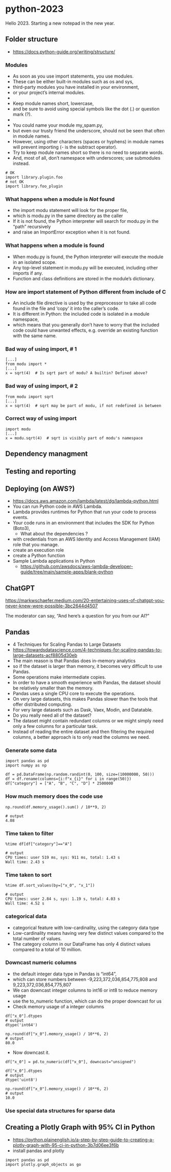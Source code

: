 # python-2023

Hello 2023. Starting a new notepad in the new year. 

## Folder structure 

- https://docs.python-guide.org/writing/structure/

### Modules

- As soon as you use import statements, you use modules. 
- These can be either built-in modules such as os and sys, 
- third-party modules you have installed in your environment, 
- or your project’s internal modules.
- 
- Keep module names short, lowercase, 
- and be sure to avoid using special symbols like the dot (.) or question mark (?). 
- 
- You could name your module my_spam.py, 
- but even our trusty friend the underscore, should not be seen that often in module names. 
- However, using other characters (spaces or hyphens) in module names will prevent importing (- is the subtract operator). 
- Try to keep module names short so there is no need to separate words. 
- And, most of all, don’t namespace with underscores; use submodules instead.

```
# OK
import library.plugin.foo
# not OK
import library.foo_plugin
```

### What happens when a module is *Not* found 

- the import modu statement will look for the proper file, 
- which is modu.py in the same directory as the caller
- If it is not found, the Python interpreter will search for modu.py in the “path” recursively 
- and raise an ImportError exception when it is not found.

### What happens when a module is found 
- When modu.py is found, the Python interpreter will execute the module in an isolated scope. 
- Any top-level statement in modu.py will be executed, including other imports if any. 
- Function and class definitions are stored in the module’s dictionary.

### How are import statement of Python different from include of C 

- An include file directive is used by the preprocessor to take all code found in the file and ‘copy’ it into the caller’s code. 
- It is different in Python: the included code is isolated in a module namespace, 
- which means that you generally don’t have to worry that the included code could have unwanted effects, e.g. override an existing function with the same name.



### Bad way of using import, # 1 

```
[...]
from modu import *
[...]
x = sqrt(4)  # Is sqrt part of modu? A builtin? Defined above?
```

### Bad way of using import, # 2

```
from modu import sqrt
[...]
x = sqrt(4)  # sqrt may be part of modu, if not redefined in between
```

### Correct way of using import 

```
import modu
[...]
x = modu.sqrt(4)  # sqrt is visibly part of modu's namespace
```


## Dependency managment

## Testing and reporting 

## Deploying (on AWS?)

- https://docs.aws.amazon.com/lambda/latest/dg/lambda-python.html
- You can run Python code in AWS Lambda. 
- Lambda provides runtimes for Python that run your code to process events. 
- Your code runs in an environment that includes the SDK for Python (Boto3),
    - What about the dependencies ?  
- with credentials from an AWS Identity and Access Management (IAM) role that you manage.
- create an execution role
- create a Python function
- Sample Lambda applications in Python
    - https://github.com/awsdocs/aws-lambda-developer-guide/tree/main/sample-apps/blank-python

## ChatGPT

https://markwschaefer.medium.com/20-entertaining-uses-of-chatgpt-you-never-knew-were-possible-3bc2644d4507

The moderator can say, “And here’s a question for you from our AI?”

## Pandas 

- 4 Techniques for Scaling Pandas to Large Datasets
- https://towardsdatascience.com/4-techniques-for-scaling-pandas-to-large-datasets-acf8805d30eb
- The main reason is that Pandas does in-memory analytics 
- so if the dataset is larger than memory, it becomes very difficult to use Pandas.
- Some operations make intermediate copies. 
- In order to have a smooth experience with Pandas, the dataset should be relatively smaller than the memory.
- Pandas uses a single CPU core to execute the operations. 
- On very large datasets, this makes Pandas slower than the tools that offer distributed computing.
- For very large datasets such as Dask, Vaex, Modin, and Datatable.
- Do you really need all of the dataset?
- The dataset might contain redundant columns or we might simply need only a few columns for a particular task.
- Instead of reading the entire dataset and then filtering the required columns, a better approach is to only read the columns we need.

### Generate some data 

```
import pandas as pd
import numpy as np

df = pd.DataFrame(np.random.randint(0, 100, size=(10000000, 50)))
df = df.rename(columns={i:f"x_{i}" for i in range(50)})
df["category"] = ["A", "B", "C", "D"] * 2500000
```

### How much memory does the code use 

```
np.round(df.memory_usage().sum() / 10**9, 2)

# output
4.08
```

### Time taken to filter  

```
%time df[df["category"]=="A"]

# output
CPU times: user 519 ms, sys: 911 ms, total: 1.43 s
Wall time: 2.43 s
```

### Time taken to sort 

```
%time df.sort_values(by=["x_0", "x_1"])

# output
CPU times: user 2.84 s, sys: 1.19 s, total: 4.03 s
Wall time: 4.52 s
```

### categorical data

- categorical feature with low-cardinality, using the category data type
- Low-cardinality means having very few distinct values compared to the total number of values. 
- The category column in our DataFrame has only 4 distinct values compared to a total of 10 million.

### Downcast numeric columns

- the default integer data type in Pandas is “int64”, 
- which can store numbers between -9,223,372,036,854,775,808 and 9,223,372,036,854,775,807
- We can downcast integer columns to int16 or int8 to reduce memory usage
- use the to_numeric function, which can do the proper downcast for us
- Check memory usage of a integer columns

```
df["x_0"].dtypes
# output
dtype('int64')

np.round(df["x_0"].memory_usage() / 10**6, 2)
# output
80.0
```

- Now downcast it. 

```
df["x_0"] = pd.to_numeric(df["x_0"], downcast="unsigned")

df["x_0"].dtypes
# output
dtype('uint8')

np.round(df["x_0"].memory_usage() / 10**6, 2)
# output
10.0
```

### Use special data structures for sparse data

## Creating a Plotly Graph with 95% CI in Python

- https://python.plainenglish.io/a-step-by-step-guide-to-creating-a-plotly-graph-with-95-ci-in-python-3b7d06ee3f6b
- install pandas and plotly

```
import pandas as pd
import plotly.graph_objects as go
```